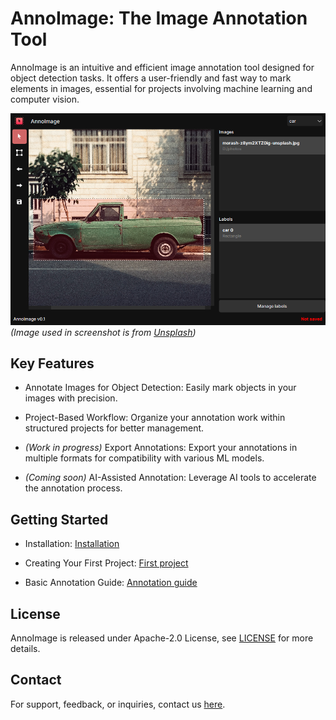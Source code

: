 # AnnoImage: The Image Annotation Tool

AnnoImage is an intuitive and efficient image annotation tool designed for object detection tasks. It offers a user-friendly and fast way to mark elements in images, essential for projects involving machine learning and computer vision.

![AnnoImage](./screenshot.png)
*(Image used in screenshot is from [Unsplash](https://unsplash.com/photos/green-single-cab-pickup-truck-parked-beside-building-z8ym2XTZ0ig?utm_content=creditShareLink&utm_medium=referral&utm_source=unsplash))*

## Key Features

- Annotate Images for Object Detection: Easily mark objects in your images with precision.

- Project-Based Workflow: Organize your annotation work within structured projects for better management.

- *(Work in progress)* Export Annotations: Export your annotations in multiple formats for compatibility with various ML models. 

- *(Coming soon)* AI-Assisted Annotation: Leverage AI tools to accelerate the annotation process.

## Getting Started

- Installation: [Installation](./Installation.md)

- Creating Your First Project: [First project](./first_project.md)

- Basic Annotation Guide: [Annotation guide](annotation_guide.md)

## License

AnnoImage is released under Apache-2.0 License, see [LICENSE](./LICENSE) for more details.

## Contact

For support, feedback, or inquiries, contact us [here](mailto:mikolajbadyl0@gmail.com).